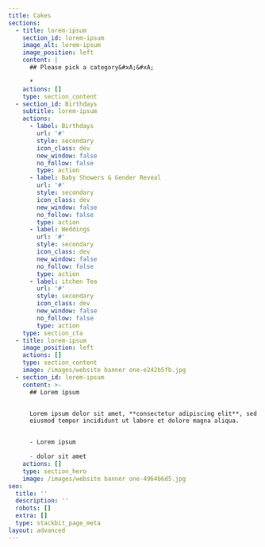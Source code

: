 ```yaml
---
title: Cakes
sections:
  - title: lorem-ipsum
    section_id: lorem-ipsum
    image_alt: lorem-ipsum
    image_position: left
    content: |
      ## Please pick a category&#xA;&#xA;

      *
    actions: []
    type: section_content
  - section_id: Birthdays
    subtitle: lorem-ipsum
    actions:
      - label: Birthdays
        url: '#'
        style: secondary
        icon_class: dev
        new_window: false
        no_follow: false
        type: action
      - label: Baby Showers & Gender Reveal
        url: '#'
        style: secondary
        icon_class: dev
        new_window: false
        no_follow: false
        type: action
      - label: Weddings
        url: '#'
        style: secondary
        icon_class: dev
        new_window: false
        no_follow: false
        type: action
      - label: itchen Tea
        url: '#'
        style: secondary
        icon_class: dev
        new_window: false
        no_follow: false
        type: action
    type: section_cta
  - title: lorem-ipsum
    image_position: left
    actions: []
    type: section_content
    image: /images/website banner one-e242b5fb.jpg
  - section_id: lorem-ipsum
    content: >-
      ## Lorem ipsum


      Lorem ipsum dolor sit amet, **consectetur adipiscing elit**, sed do
      eiusmod tempor incididunt ut labore et dolore magna aliqua.


      - Lorem ipsum

      - dolor sit amet
    actions: []
    type: section_hero
    image: /images/website banner one-4964b6d5.jpg
seo:
  title: ''
  description: ''
  robots: []
  extra: []
  type: stackbit_page_meta
layout: advanced
---
```

